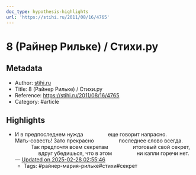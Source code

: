 ```yaml
---
doc_type: hypothesis-highlights
url: 'https://stihi.ru/2011/08/16/4765'
---
```

# 8 (Райнер Рильке) / Стихи.ру

## Metadata
- Author: [stihi.ru]()
- Title: 8 (Райнер Рильке) / Стихи.ру
- Reference: https://stihi.ru/2011/08/16/4765
- Category: #article

## Highlights
- И в предпоследнем нужда                 еще говорит напрасно.                 Мать-совесть! Зато прекрасно                 последнее слово всегда.                 Так предпочтя всем секретам                 итоговый свой секрет,                 вдруг убедишься, что в этом                 ни капли горечи нет.  — [Updated on 2025-02-28 02:55:46](https://hyp.is/XNU4cPVmEe-yfie3UBIudw/stihi.ru/2011/08/16/4765)
   - Tags: #райнер-мария-рильке#стихи#секрет
